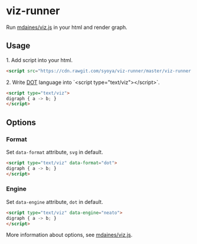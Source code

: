 # viz-runner

Run [mdaines/viz.js](https://github.com/mdaines/viz.js/) in your html and render graph.

## Usage

1\. Add script into your html.

```html
<script src="https://cdn.rawgit.com/syoya/viz-runner/master/viz-runner.js"></script>
```

2\. Write [DOT](http://en.wikipedia.org/wiki/DOT_(graph_description_language)) language into `<script type="text/viz"></script>`.

```html
<script type="text/viz">
digraph { a -> b; }
</script>
```

## Options

### Format

Set `data-format` attribute, `svg` in default.

```html
<script type="text/viz" data-format="dot">
digraph { a -> b; }
</script>
```

### Engine

Set `data-engine` attribute, `dot` in default.

```html
<script type="text/viz" data-engine="neato">
digraph { a -> b; }
</script>
```

More information about options, see [mdaines/viz.js](https://github.com/mdaines/viz.js/#usage).
